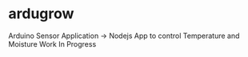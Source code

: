 # ardugrow
Arduino Sensor Application -> Nodejs App to control Temperature and Moisture
Work In Progress
